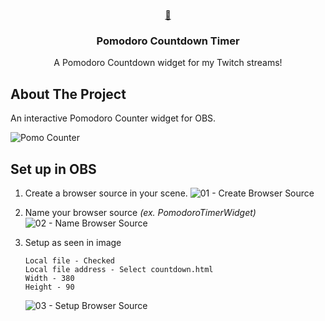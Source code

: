 <br />
<p align="center">
  <a href="https://github.com/hellomayuko/Pomodoro-Countdown">
    🍅
  </a>

  <h3 align="center">Pomodoro Countdown Timer</h3>

  <p align="center">
    A Pomodoro Countdown widget for my Twitch streams!
  </p>
</p>

## About The Project

An interactive Pomodoro Counter widget for OBS.

![Pomo Counter](Design.png)

<!-- ## Installation

1. Clone the repo or download the zip [here](https://github.com/hellomayuko/Pomodoro-Countdown/archive/master.zip)

   ```sh
   git clone https://github.com/hellomayuko/Pomodoro-Countdown.git
   ```

2. Store files wherever you wish. -->

## Set up in OBS

1. Create a browser source in your scene.
   ![01 -  Create Browser Source](readme/01_Create_Browser_Source.jpg)

2. Name your browser source _(ex. PomodoroTimerWidget)_
   ![02 - Name Browser Source](readme/02_Name_Browser_Source.jpg)

3. Setup as seen in image
   ```
   Local file - Checked
   Local file address - Select countdown.html
   Width - 380
   Height - 90
   ```
   ![03 - Setup Browser Source](readme/03_Setup.jpg)

<!-- ## How to use

1. Right-click the timer in Sources and press `Interact`
![Interact with Widget](readme/04_Interact.jpg)

2. Interact with the buttons!
   ```
   1. Change the timer between 25min & 50min
   2. Resume/Pause timer
   3. Reset timer
   ```
   ![Interact buttons](readme/05_Interact_Buttons.jpg) -->
